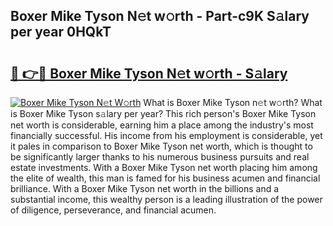 ## Boxer Mike Tyson N𝚎t w𝚘rth - Part-c9K S𝚊lary per year 0HQkT

# <h2><a href="http://gc04by.nevu.top/?p=Boxer+Mike+Tyson">🔗 👉🔴 Boxer Mike Tyson N𝚎t w𝚘rth - S𝚊lary</a></h2>

[![Boxer Mike Tyson N𝚎t W𝚘rth](https://i.imgur.com/Oavwk0R.jpeg)](http://gc04by.nevu.top/?p=Boxer+Mike+Tyson)
What is Boxer Mike Tyson n𝚎t w𝚘rth? What is Boxer Mike Tyson s𝚊lary per year?
This rich person's Boxer Mike Tyson net worth is considerable, earning him a place among the industry's most financially successful. His income from his employment is considerable, yet it pales in comparison to Boxer Mike Tyson net worth, which is thought to be significantly larger thanks to his numerous business pursuits and real estate investments. With a Boxer Mike Tyson net worth placing him among the elite of wealth, this man is famed for his business acumen and financial brilliance. With a Boxer Mike Tyson net worth in the billions and a substantial income, this wealthy person is a leading illustration of the power of diligence, perseverance, and financial acumen.
